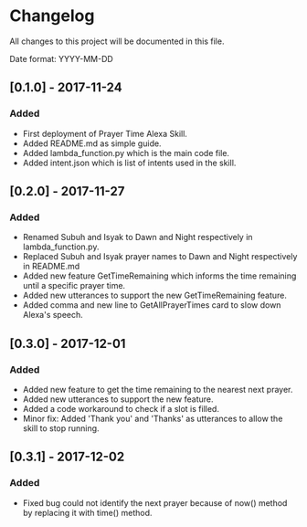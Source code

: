# Changelog

All changes to this project will be documented in this file.

Date format: YYYY-MM-DD

## [0.1.0] - 2017-11-24
### Added
- First deployment of Prayer Time Alexa Skill.
- Added README.md as simple guide.
- Added lambda_function.py which is the main code file.
- Added intent.json which is list of intents used in the skill.

## [0.2.0] - 2017-11-27
### Added
- Renamed Subuh and Isyak to Dawn and Night respectively in lambda_function.py.
- Replaced Subuh and Isyak prayer names to Dawn and Night respectively in README.md
- Added new feature GetTimeRemaining which informs the time remaining until a specific prayer time.
- Added new utterances to support the new GetTimeRemaining feature.
- Added comma and new line to GetAllPrayerTimes card to slow down Alexa's speech.

## [0.3.0] - 2017-12-01
### Added
- Added new feature to get the time remaining to the nearest next prayer.
- Added new utterances to support the new feature.
- Added a code workaround to check if a slot is filled.
- Minor fix: Added 'Thank you' and 'Thanks' as utterances to allow the skill to stop running.

## [0.3.1] - 2017-12-02
### Added
- Fixed bug could not identify the next prayer because of now() method by replacing it with time() method.
